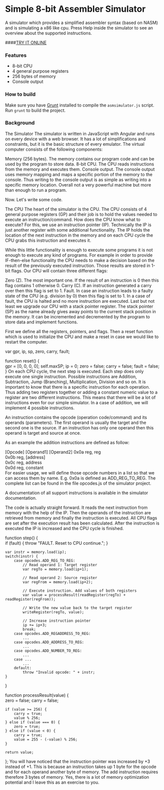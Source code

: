 # Simple 8-bit Assembler Simulator
A simulator which provides a simplified assembler syntax (based on NASM) and is simulating a x86 like cpu. Press Help inside the simulator to see an overview about the supported instructions.

####<a href="http://schweigi.github.io/assembler-simulator/index.html" target="_blank">TRY IT ONLINE</a>

### Features
- 8-bit CPU
- 4 general purpose registers
- 256 bytes of memory
- Console output

### How to build
Make sure you have <a href="http://www.gruntjs.com/" target="_blank">Grunt</a> installed to compile the `asmsimulator.js` script.
Run `grunt` to build the project.

### Background
The Simulator
The simulator is written in JavaScript with Angular and runs on every device with a web browser. It has a lot of simplifications and constraints, but it is the basic structure of every emulator. The virtual computer consists of the following components:

Memory (256 bytes). The memory contains our program code and can be used by the program to store data.
8-bit CPU. The CPU reads instructions from the memory and executes them.
Console output. The console output uses memory mapping and maps a specific portion of the memory to the console. Thus writing to the console output is as simple as writing into a specific memory location.
Overall not a very powerful machine but more than enough to run a program.

Now. Let's write some code.

The CPU
The heart of the simulator is the CPU. The CPU consists of 4 general purpose registers (GP) and their job is to hold the values needed to execute an instruction/command. How does the CPU know what to execute? For this, we use an instruction pointer (IP). Technically the IP is just another register with some additional functionality. The IP holds the location of the next instruction in the memory and on each CPU cycle the CPU grabs this instruction and executes it.

While this little functionality is enough to execute some programs it is not enough to execute any kind of programs. For example in order to provide IF-then-else functionality the CPU needs to make a decision based on the result of the previously executed instruction. Those results are stored in 1-bit flags. Our CPU will contain three different flags:

Zero (Z). The most important one. If the result of an instruction is 0 then this flag contains 1 otherwise 0.
Carry (C). If an instruction generated a carry over then this flag is set to 1.
Fault. In case an instruction leads to a faulty state of the CPU (e.g. division by 0) then this flag is set to 1. In a case of fault, the CPU is halted and no more instruction are executed.
Last but not least we upgrade our CPU with a stack pointer register. The stack pointer (SP) as the name already gives away points to the current stack position in the memory. It can be incremented and decremented by the program to store data and implement functions.

First we define all the registers, pointers, and flags. Then a reset function which is used to initialize the CPU and make a reset in case we would like to restart the computer.

var gpr, ip, sp, zero, carry, fault;

function reset() {  
    gpr = [0, 0, 0, 0];
    self.maxSP;
    ip = 0;
    zero = false;
    carry = false;
    fault = false;
}
On each CPU cycle, the next step is executed. Each step does only execute one single instruction. Possible instructions are Addition, Subtraction, Jump (Branching), Multiplication, Division and so on. 
It is important to know that there is a specific instruction for each operation. Thus adding two registers together or adding a constant numeric value to a register are two different instructions. This means that there will be a lot of instructions even for our simple simulator. In a case of addition, we will implement 4 possible instructions.

An instruction contains the opcode (operation code/command) and its operands (parameters). The first operand is usually the target and the second one is the source. If an instruction has only one operand then this operand is target and source at once.

As an example the addition instructions are defined as follow:

[Opcode] [Operand1] [Operand2]
0x0a     reg,       reg  
0x0b     reg,       [address]  
0x0c     reg,       address  
0x0d     reg,       constant  
For easier usage, we will define those opcode numbers in a list so that we can access them by name. E.g. 0x0a is defined as ADD_REG_TO_REG. The complete list can be found in the file opcodes.js of the simulator project.

A documentation of all support instructions is available in the simulator documentation.

The code is actually straight forward. It reads the next instruction from memory with the help of the IP. Then the operands of the instruction are retrieved from memory and finally the instruction is executed. All CPU flags are set after the execution result has been calculated. After the instruction is executed the IP is increased and the CPU cycle is finished.

function step() {  
    if (fault) {
        throw "FAULT. Reset to CPU continue.";
    }

    var instr = memory.load(ip);
    switch(instr) {
        case opcodes.ADD_REG_TO_REG:
            // Read operand 1: Target register
            var regTo = memory.load(ip+1);

            // Read operand 2: Source register
            var regFrom = memory.load(ip+2);

            // Execute instruction. Add values of both registers
            var value = processResult(readRegister(regTo) + readRegister(regFrom));

            // Write the new value back to the target register
            writeRegister(regTo, value);

            // Increase instruction pointer            
            ip += ip+3;
            break;
        case opcodes.ADD_REGADDRESS_TO_REG:
            ...
        case opcodes.ADD_ADDRESS_TO_REG:
            ...
        case opcodes.ADD_NUMBER_TO_REG:
            ...
        case ...
            ...
        default:
            throw "Invalid opcode: " + instr;
    }        
}

function processResult(value) {  
    zero = false;
    carry = false;

    if (value >= 256) {
        carry = true;
        value % 256;
    } else if (value === 0) {
        zero = true;
    } else if (value < 0) {
        carry = true;
        value = 255 - (-value) % 256;
    }

    return value;
};
You will have noticed that the instruction pointer was increased by +3 instead of +1. This is because an instruction takes up 1 byte for the opcode and for each operand another byte of memory. The add instruction requires therefore 3 bytes of memory. Yes, there is a lot of memory optimization potential and I leave this as an exercise to you.
